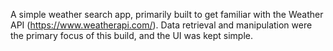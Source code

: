 A simple weather search app, primarily built to get familiar with the Weather API (https://www.weatherapi.com/). Data retrieval and manipulation were the primary focus of this build, and the UI was kept simple.